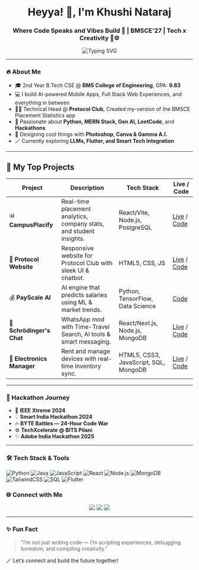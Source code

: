 <h1 align="center">Heyya! 👋, I'm Khushi Nataraj</h1>
<h3 align="center">Where Code Speaks and Vibes Build 💫 | BMSCE'27 | Tech x Creativity 🎨⚙️</h3>

<p align="center">
  <img src="https://readme-typing-svg.herokuapp.com?font=Fira+Code&duration=2000&pause=1000&color=F75C7E&center=true&vCenter=true&width=435&lines=Full+Stack+Dev+%F0%9F%92%BB;AI+Explorer+%F0%9F%A7%BD;Tech+Organizer+%F0%9F%8C%90;Problem+Solver+on+LeetCode+%F0%9F%A7%91%E2%80%8D%F0%9F%92%BB;Club+Leader+%E2%9C%A8+Design+Lover+%F0%9F%8E%A8" alt="Typing SVG" />
</p>

---

### 🔥 About Me

- 🎓 2nd Year B.Tech CSE @ **BMS College of Engineering**, GPA: **9.83**
- 💻 I build AI-powered Mobile Apps, Full Stack Web Experiences, and everything in between
- 👩‍💻 Technical Head @ **Protocol Club**, Created my-version of the BMSCE Placement Statistics app
- 🧠 Passionate about **Python, MERN Stack, Gen AI, LeetCode**, and **Hackathons**
- 🌈 Designing cool things with **Photoshop, Canva & Gamma A.I.**
- 🪄 Currently exploring **LLMs, Flutter, and Smart Tech Integration**

---

## 🚀 My Top Projects

| Project | Description | Tech Stack | Live / Code |
|--------|-------------|------------|-------------|
| 📊 **CampusPlacify** | Real-time placement analytics, company stats, and student insights. | React/Vite, Node.js, PostgreSQL | [Live](https://must-not-be-namedd.github.io/MyBMSPlacementTracker/) / [Code](https://github.com/must-not-be-namedd/MyBMSPlacementTracker) |
| 🧠 **Protocol Website** | Responsive website for Protocol Club with sleek UI & chatbot. | HTML5, CSS, JS | [Live](https://must-not-be-namedd.github.io/proto_website/) / [Code](https://github.com/must-not-be-namedd/proto_website) |
| 💰 **PayScale AI** | AI engine that predicts salaries using ML & market trends. | Python, TensorFlow, Data Science | [Code](https://github.com/must-not-be-namedd/ml_SalaryPrediction) |
| 💬 **Schrödinger's Chat** | WhatsApp mod with Time-Travel Search, AI tools & smart messaging. | React/Next.js, Node.js, MongoDB | [Live](https://schrodingerschat.netlify.app/) / [Code](https://github.com/must-not-be-namedd/message-mingle-magic) |
| 💼 **Electronics Manager** | Rent and manage devices with real-time inventory sync. | HTML5, CSS3, JavaScript, SQL, MongoDB | [Live](https://must-not-be-namedd.github.io/FULL_STACK/) / [Code](https://github.com/must-not-be-namedd/FULL_STACK) |

---

### 💼 Hackathon Journey

- 🧠 **IEEE Xtreme 2024**
- 💡 **Smart India Hackathon 2024**
- 🔥 **BYTE Battles — 24-Hour Code War**
- ⚙️ **TechXcelerate @ BITS Pilani**
- ✨ **Adobe India Hackathon 2025**

---

### 🛠️ Tech Stack & Tools

![Python](https://img.shields.io/badge/Python-3670A0?style=for-the-badge&logo=python&logoColor=ffdd54)
![Java](https://img.shields.io/badge/Java-%23ED8B00.svg?style=for-the-badge&logo=java&logoColor=white)
![JavaScript](https://img.shields.io/badge/JavaScript-F7DF1E.svg?style=for-the-badge&logo=javascript&logoColor=black)
![React](https://img.shields.io/badge/React-61DAFB?style=for-the-badge&logo=react&logoColor=black)
![Node.js](https://img.shields.io/badge/Node.js-339933?style=for-the-badge&logo=nodedotjs&logoColor=white)
![MongoDB](https://img.shields.io/badge/MongoDB-4EA94B.svg?style=for-the-badge&logo=mongodb&logoColor=white)
![TailwindCSS](https://img.shields.io/badge/TailwindCSS-06B6D4?style=for-the-badge&logo=tailwindcss&logoColor=white)
![SQL](https://img.shields.io/badge/SQL-4479A1?style=for-the-badge&logo=mysql&logoColor=white)
![Flutter](https://img.shields.io/badge/Flutter-02569B?style=for-the-badge&logo=flutter&logoColor=white)



### 🌐 Connect with Me

<p align="center">
  <a href="mailto:khushinataraj28@gmail.com"><img src="https://img.shields.io/badge/Gmail-D14836?style=flat-square&logo=gmail&logoColor=white"/></a>
  <a href="https://www.linkedin.com/in/khushi-nataraj-28npk12/"><img src="https://img.shields.io/badge/LinkedIn-%230077B5.svg?style=flat-square&logo=linkedin&logoColor=white"/></a>
  <a href="https://github.com/must-not-be-namedd/Khushi-Nataraj"><img src="https://img.shields.io/badge/GitHub-181717?style=flat-square&logo=github&logoColor=white"/></a>
</p>

---

### ✨ Fun Fact

> "I’m not just writing code — I’m scripting experiences, debugging boredom, and compiling creativity."

🪄 Let’s connect and build the future together!



